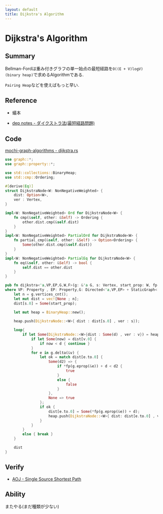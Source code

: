 ```yaml
---
layout: default
title: Dijkstra's Algorithm
---
```


# Dijkstra's Algorithm

## Summary

Bellman-Fordは重み付きグラフの単一始点の最短経路を`O((E + V)logV) (binary heap)`で求めるAlgorithmである.

`Pairing Heap`などを使えばもっと早い.

## Reference

- 蟻本

- [dep notes - ダイクストラ法(最短経路問題)](http://www.deqnotes.net/acmicpc/dijkstra/)

## Code

[mochi-graph-algorithms - dijkstra.rs](https://github.com/kutimoti/mochi-graph-algorithms/blob/master/src/graph/shortest_path/dijkstra.rs)

```rust
use graph::*;
use graph::property::*;

use std::collections::BinaryHeap;
use std::cmp::Ordering;

#[derive(Eq)]
struct DijkstraNode<W: NonNegativeWeighted> {
    dist: Option<W>,
    ver : Vertex,
}

impl<W: NonNegativeWeighted> Ord for DijkstraNode<W> {
    fn cmp(&self, other: &Self) -> Ordering {
        other.dist.cmp(&self.dist)
    }
}
impl<W: NonNegativeWeighted> PartialOrd for DijkstraNode<W> {
    fn partial_cmp(&self, other: &Self) -> Option<Ordering> {
        Some(other.dist.cmp(&self.dist))
    }
}
impl<W: NonNegativeWeighted> PartialEq for DijkstraNode<W> {
    fn eq(&self, other: &Self) -> bool {
        self.dist == other.dist
    }
}

pub fn dijkstra<'a,VP,EP,G,W,F>(g: &'a G, s: Vertex, start_prop: W, fp: F) -> Vec<Option<W>>
where VP: Property , EP: Property,G: Directed<'a,VP,EP> + StaticGraph<'a,VP,EP>, W: NonNegativeWeighted , F: Fn(&EP) -> &W {
    let n = g.vertices_cnt();
    let mut dist = vec![None ; n];
    dist[s.0] = Some(start_prop);
    
    let mut heap = BinaryHeap::new();

    heap.push(DijkstraNode::<W>{ dist : dist[s.0] , ver : s});

    loop{
        if let Some(DijkstraNode::<W>{dist : Some(d) , ver : v}) = heap.pop() {
            if let Some(now) = dist[v.0] {
                if now < d { continue }
            }
            for e in g.delta(&v) {
                let ok = match dist[e.to.0] {
                    Some(d2) => {
                        if *fp(g.eprop(&e)) + d < d2 {
                            true
                        }
                        else {
                            false
                        }
                    },
                    None => true
                };
                if ok {
                    dist[e.to.0] = Some(*fp(g.eprop(&e)) + d);
                    heap.push(DijkstraNode::<W>{ dist: dist[e.to.0] , ver : e.to.clone() });
                }
            }
        }
        else { break }
    }

    dist
}

```

## Verify

- [AOJ - Single Source Shortest Path](http://judge.u-aizu.ac.jp/onlinejudge/description.jsp?id=GRL_1_A)

## Ability

またやる(まだ種類が少ない)